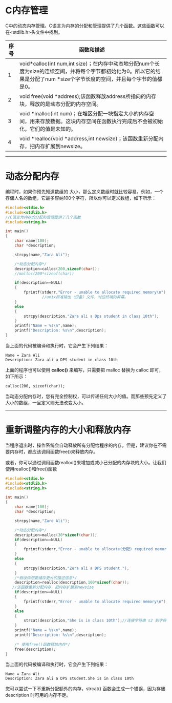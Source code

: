 # C内存管理

C中的动态内存管理。C语言为内存的分配和管理提供了几个函数。这些函数可以在<stdlib.h>头文件中找到。

| 序号   | 函数和描述                                    |
| ---- | ---------------------------------------- |
| 1    | void*calloc(int num,int size)；在内存中动态地分配num个长度为size的连续空间，并将每个字节都初始化为0。所以它的结果是分配了num *size个字节长度的空间，并且每个字节的值都是0。 |
| 2    | void free(void *address);该函数释放address所指向的内存块，释放的是动态分配的内存空间。 |
| 3    | void *malloc(int num)；在堆区分配一块指定大小的内存空间，用来存放数据。这块内存空间在函数执行完成后不会被初始化，它们的值是未知的。 |
| 4    | void *realloc(void *address,int newsize)；该函数重新分配内存，把内存扩展到newsize。 |

---

# 动态分配内存

编程时，如果你预先知道数组的 大小，那么定义数组时就比较容易。例如，一个存储人名的数组，它最多容纳100个字符，所以你可以定义数组，如下所示：

```c
#include<stdio.h>
#include<stdlib.h>
//C语言为内存的分配和管理提供了几个函数
#include<string.h>

int main()
{
	char name[100];
	char *description;

	strcpy(name,"Zara Ali");

	/*动态分配内存*/
	description=calloc(200,sizeof(char));
	//malloc(200*sizeof(char))

	if(description==NULL)
	{
		fprintf(stderr,"Error - unable to allocate required memory\n");
				//unix标准输出（设备）文件，对应终端的屏幕。
	}
	else
	{
		strcpy(description,"Zara ali a Dps student in class 10th");
	}
	printf("Name = %s\n",name);
	printf("Description: %s\n",description);
}
```

当上面的代码被编译和执行时，它会产生下列结果：

```
Name = Zara Ali
Description: Zara ali a DPS student in class 10th
```

上面的程序也可以使用 **calloc()** 来编写，只需要把 malloc 替换为 calloc 即可，如下所示：

```
calloc(200, sizeof(char));
```

当动态分配内存时，您有完全控制权，可以传递任何大小的值。而那些预先定义了大小的数组，一旦定义则无法改变大小。

---

# 重新调整内存的大小和释放内存

当程序退出时，操作系统会自动释放所有分配给程序的内存，但是，建议你在不需要内存时，都应该调用函数free()来释放内存。

或者，你可以通过调用函数realloc()来增加或减小已分配的内存块的大小。让我们使用realloc()和free()函数

```c
#include<stdio.h>
#include<stdlib.h>
#include<string.h>

int main()
{
	char name[100];
	char *description;

	strcpy(name,"Zare Ali");

	/*动态分配内存*/
	description=malloc(30*sizeof(char));
	if(description==NULL)
	{
		fprintf(stderr,"Error - unable to allocate(分配) required memory\n");
	}
	else
	{
		strcpy(description,"Zera ali a DPS student.");
	}
	/*假设你想要储存更大的描述信息*/
	description=realloc(description,100*sizeof(char));
   //该函数重新分配内存，把内存扩展到newsize
	if(description==NULL)
	{
		fprintf(stderr,"Error - unable to allocate required memory\n");
	}
	else
	{
		strcat(description,"She is in class 10th");//连接字符串 s2 到字符串 s1 的末尾。
	}
	printf("Name = %s\n",name);
	printf("Description: %s\n",description);
	
	/* 使用free()函数释放内存*/
	free(description);
}
```

当上面的代码被编译和执行时，它会产生下列结果：

```
Name = Zara Ali
Description: Zara ali a DPS student.She is in class 10th
```

您可以尝试一下不重新分配额外的内存，strcat() 函数会生成一个错误，因为存储 description 时可用的内存不足。